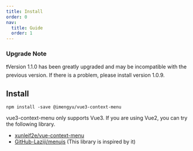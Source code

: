 ```yaml
---
title: Install
order: 0
nav:
  title: Guide
  order: 1
---
```


### Upgrade Note

❗Version 1.1.0 has been greatly upgraded and may be incompatible with the previous version. If there is a problem, please install version 1.0.9.

## Install

```shell
npm install -save @imengyu/vue3-context-menu
```

vue3-context-menu only supports Vue3. If you are using Vue2, you can try the following library.

* [xunleif2e/vue-context-menu](https://github.com/xunleif2e/vue-context-menu)
* [GitHub-Laziji/menujs](https://github.com/GitHub-Laziji/menujs) (This library is inspired by it)
